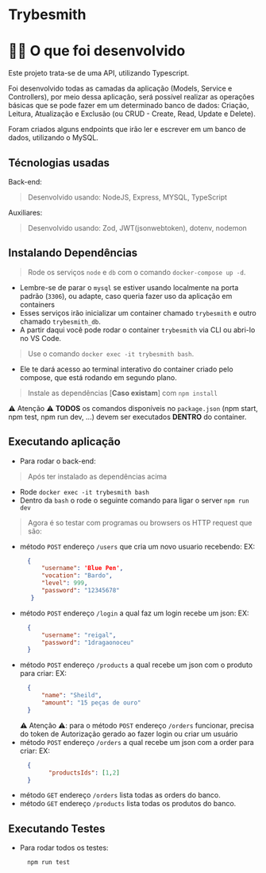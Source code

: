 # Trybesmith

# 👨‍💻 O que foi desenvolvido
Este projeto trata-se de uma API, utilizando Typescript.

Foi desenvolvido todas as camadas da aplicação (Models, Service e Controllers), por meio dessa aplicação, será possível realizar as operações básicas que se pode fazer em um determinado banco de dados: Criação, Leitura, Atualização e Exclusão (ou CRUD - Create, Read, Update e Delete).

Foram criados alguns endpoints que irão ler e escrever em um banco de dados, utilizando o MySQL.

## Técnologias usadas

Back-end:
> Desenvolvido usando: NodeJS, Express, MYSQL, TypeScript

Auxiliares:
> Desenvolvido usando: Zod, JWT(jsonwebtoken), dotenv, nodemon


## Instalando Dependências

> Rode os serviços `node` e `db` com o comando `docker-compose up -d`.
  - Lembre-se de parar o `mysql` se estiver usando localmente na porta padrão (`3306`), ou adapte, caso queria fazer uso da aplicação em containers
  - Esses serviços irão inicializar um container chamado `trybesmith` e outro chamado `trybesmith_db`.
  - A partir daqui você pode rodar o container `trybesmith` via CLI ou abri-lo no VS Code.

  > Use o comando `docker exec -it trybesmith bash`.
  - Ele te dará acesso ao terminal interativo do container criado pelo compose, que está rodando em segundo plano.

  > Instale as dependências [**Caso existam**] com `npm install`

  ⚠ Atenção ⚠ **TODOS** os comandos disponíveis no `package.json` (npm start, npm test, npm run dev, ...) devem ser executados **DENTRO** do container.

## Executando aplicação

* Para rodar o back-end:
> Após ter instalado as dependências acima
  - Rode `docker exec -it trybesmith bash`
  - Dentro da `bash` o rode o seguinte comando para ligar o server `npm run dev`
> Agora é so testar com programas ou browsers os HTTP request que são:
  - método `POST` endereço `/users` que cria um novo usuario recebendo:
    EX: 
    ```json
      {
	      "username": 'Blue Pen',
	      "vocation": "Bardo",
	      "level": 999,
	      "password": "12345678"
       }
    ```
  - método `POST` endereço `/login` a qual faz um login recebe um json:
    EX: 
    ```json
      {
	      "username": "reigal",
	      "password": "1dragaonoceu"
      }
    ``` 
  - método `POST` endereço `/products` a qual recebe um json com o produto para criar:
    EX: 
    ```json
      {
	      "name": "Sheild",
	      "amount": "15 peças de ouro"
      }
    ```
    ⚠ Atenção ⚠: para o método `POST` endereço `/orders` funcionar, precisa do token de Autorização gerado ao fazer login ou criar um usuário
  - método `POST` endereço `/orders` a qual recebe um json com a order para criar:
    EX: 
    ```json
      {
	      	"productsIds": [1,2]
      }
    ```
  - método `GET` endereço `/orders` lista todas as orders do banco.
  - método `GET` endereço `/products` lista todas os produtos do banco.

## Executando Testes

* Para rodar todos os testes:

  ```
    npm run test
  ```

